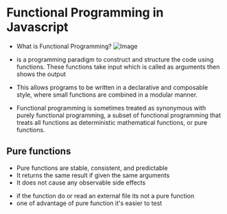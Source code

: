 # Functional Programming in Javascript
-  What is Functional Programming?
![Image](https://miro.medium.com/max/600/1*hCNsTJKWrkRqagNgy07kFA.jpeg)

- is a programming paradigm to  construct and structure the code using functions.
 These functions take input which is called as arguments then shows the output 

- This allows programs to be written in a declarative and composable style, where small functions are combined in a modular manner.

- Functional programming is sometimes treated as synonymous with purely functional programming, a subset of functional programming that treats all functions as deterministic mathematical functions, or pure functions. 


## Pure functions
- Pure functions are stable, consistent, and predictable
- It returns the same result if given the same arguments
- It does not cause any observable side effects

* if the function do or read an external file its not a pure function 
* one of advantage of pure function it's easier to test


